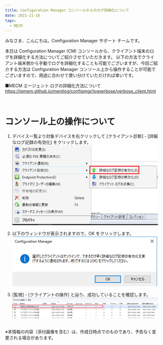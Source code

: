 ```yaml
---
title: Configuration Manager コンソールからのログ詳細化について
date: 2021-11-18
tags:
  - MECM
---
```


みなさま、こんにちは。Configuration Manager サポート チームです。  

本日は Configuration Manager (CM) コンソールから、クライアント端末のログを詳細化する方法についてご紹介させていただきます。
以下の方法でクライアント端末側から手動でログを詳細化することも可能でございますが、今回ご紹介する方法は Configuration Manager コンソール上から操作することが可能でございますので、用途に合わせて使い分けていただければ幸いです。


■MECM エージェント ログの詳細化方法について
https://jpmem.github.io/memlog/configmgr/logverbose/verbose_client.html 

<br> 

# コンソール上の操作について

 1. デバイス一覧より対象デバイスを右クリックして [クライアント診断] - [詳細なログ記録の有効化] をクリックします。
 ![](./20211118_01/2021-12-24-16-09-13.png)

2. 以下のウィンドウが表示されますので、OK をクリックします。
![](./20211118_01/2021-12-24-16-10-35.png)

3. [監視] - [クライアントの操作] と辿り、成功していることを確認します。
![](./20211118_01/2021-12-24-16-11-32.png)


<br>
※本情報の内容（添付画像を含む）は、作成日時点でのものであり、予告なく変更される場合があります。